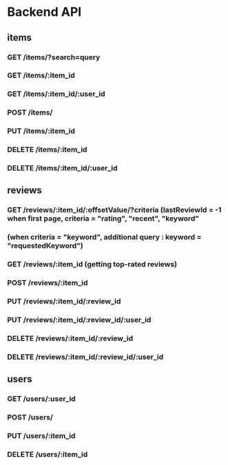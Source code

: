 # Backend API

## **items**

### GET      /items/?search=query
### GET      /items/:item_id
### GET      /items/:item_id/:user_id
### POST     /items/
### PUT      /items/:item_id
### DELETE   /items/:item_id
### DELETE   /items/:item_id/:user_id

## **reviews**

### GET      /reviews/:item_id/:offsetValue/?criteria   (lastReviewId = -1 when first page, criteria = "rating", "recent", "keyword"
###                                                    (when criteria = "keyword", additional query : keyword = "requestedKeyword")
### GET      /reviews/:item_id            (getting top-rated reviews)
### POST     /reviews/:item_id
### PUT      /reviews/:item_id/:review_id
### PUT      /reviews/:item_id/:review_id/:user_id
### DELETE   /reviews/:item_id/:review_id
### DELETE   /reviews/:item_id/:review_id/:user_id

## **users**

### GET      /users/:user_id
### POST     /users/
### PUT      /users/:item_id
### DELETE   /users/:item_id

